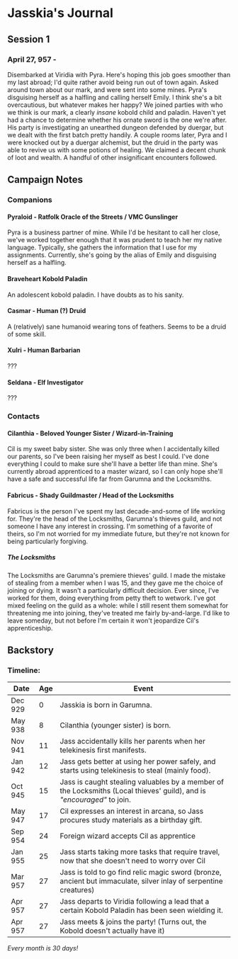 # Jasskia's Journal
## Session 1
### April 27, 957 - 
Disembarked at Viridia with Pyra. Here's hoping this job goes smoother than my 
last abroad; I'd quite rather avoid being run out of town again. Asked around 
town about our mark, and were sent into some mines. Pyra's disguising herself as 
a halfling and calling herself Emily. I think she's a bit overcautious, but 
whatever makes her happy?
We joined parties with who we think is our mark, a clearly *insane* 
kobold child and paladin. Haven't yet had a chance to determine whether his 
ornate sword is the one we're after. His party is investigating an unearthed 
dungeon defended by duergar, but we dealt with the first batch pretty handily. 
A couple rooms later, Pyra and I were knocked out by a duergar alchemist, but 
the druid in the party was able to revive us with some potions of healing. We 
claimed a decent chunk of loot and wealth. A handful of other insignificant 
encounters followed. 

## Campaign Notes
### Companions
#### Pyraloid - Ratfolk Oracle of the Streets / VMC Gunslinger
Pyra is a business partner of mine. While I'd be hesitant to call her close, 
we've worked together enough that it was prudent to teach her my native language. 
Typically, she gathers the information that I use for my assignments. Currently,
she's going by the alias of Emily and disguising herself as a halfling. 
#### Braveheart Kobold Paladin
An adolescent kobold paladin. I have doubts as to his sanity. 
#### Casmar - Human (?) Druid
A (relatively) sane humanoid wearing tons of feathers. Seems to be a druid of 
some skill. 
#### Xulri - Human Barbarian
???
#### Seldana - Elf Investigator
???
### Contacts
#### Cilanthia - Beloved Younger Sister / Wizard-in-Training
Cil is my sweet baby sister. She was only three when I accidentally killed our 
parents, so I've been raising her myself as best I could. I've done everything I
could to make sure she'll have a better life than mine. She's currently abroad 
apprenticed to a master wizard, so I can only hope she'll have a safe and 
successful life far from Garumna and the Locksmiths.  
#### Fabricus - Shady Guildmaster / Head of the Locksmiths
Fabricus is the person I've spent my last decade-and-some of life working for. 
They're the head of the Locksmiths, Garumna's thieves guild, and not someone I 
have any interest in crossing. I'm something of a favorite of theirs, so I'm not
worried for my immediate future, but they're not known for being particularly 
forgiving. 
##### The Locksmiths
The Locksmiths are Garumna's premiere thieves' guild. I made the mistake of 
stealing from a member when I was 15, and they gave me the choice of joining or 
dying. It wasn't a particularly difficult decision. Ever since, I've worked for 
them, doing everything from petty theft to wetwork. I've got mixed feeling on 
the guild as a whole: while I still resent them somewhat for threatening me into
joining, they've treated me fairly by-and-large.  I'd like to leave someday, but
not before I'm certain it won't jeopardize Cil's apprenticeship.  

## Backstory
### Timeline:
| Date    | Age | Event |
|---------|-----|-------|
| Dec 929 |   0 | Jasskia is born in Garumna.
| May 938 |   8 | Cilanthia (younger sister) is born. 
| Nov 941 |  11 | Jass accidentally kills her parents when her telekinesis first manifests.
| Jan 942 |  12 | Jass gets better at using her power safely, and starts using telekinesis to steal (mainly food).
| Oct 945 |  15 | Jass is caught stealing valuables by a member of the Locksmiths (Local thieves' guild), and is *"encouraged"* to join. 
| May 947 |  17 | Cil expresses an interest in arcana, so Jass procures study materials as a birthday gift.
| Sep 954 |  24 | Foreign wizard accepts Cil as apprentice
| Jan 955 |  25 | Jass starts taking more tasks that require travel, now that she doesn't need to worry over Cil
| Mar 957 |  27 | Jass is told to go find relic magic sword (bronze, ancient but immaculate, silver inlay of serpentine creatures)
| Apr 957 |  27 | Jass departs to Viridia following a lead that a certain Kobold Paladin has been seen wielding it. 
| Apr 957 |  27 | Jass meets & joins the party! (Turns out, the Kobold doesn't actually have it)

*Every month is 30 days!*